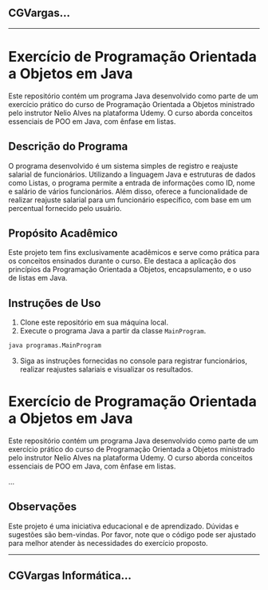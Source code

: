 ## CGVargas...

---

# Exercício de Programação Orientada a Objetos em Java

Este repositório contém um programa Java desenvolvido como parte de um exercício prático do curso de Programação Orientada a Objetos ministrado pelo instrutor Nelio Alves na plataforma Udemy. O curso aborda conceitos essenciais de POO em Java, com ênfase em listas.

## Descrição do Programa

O programa desenvolvido é um sistema simples de registro e reajuste salarial de funcionários. Utilizando a linguagem Java e estruturas de dados como Listas, o programa permite a entrada de informações como ID, nome e salário de vários funcionários. Além disso, oferece a funcionalidade de realizar reajuste salarial para um funcionário específico, com base em um percentual fornecido pelo usuário.

## Propósito Acadêmico

Este projeto tem fins exclusivamente acadêmicos e serve como prática para os conceitos ensinados durante o curso. Ele destaca a aplicação dos princípios da Programação Orientada a Objetos, encapsulamento, e o uso de listas em Java.

## Instruções de Uso

1. Clone este repositório em sua máquina local.
2. Execute o programa Java a partir da classe `MainProgram`.

```bash
java programas.MainProgram
```

3. Siga as instruções fornecidas no console para registrar funcionários, realizar reajustes salariais e visualizar os resultados.

# Exercício de Programação Orientada a Objetos em Java

Este repositório contém um programa Java desenvolvido como parte de um exercício prático do curso de Programação Orientada a Objetos ministrado pelo instrutor Nelio Alves na plataforma Udemy. O curso aborda conceitos essenciais de POO em Java, com ênfase em listas.

...


## Observações

Este projeto é uma iniciativa educacional e de aprendizado. Dúvidas e sugestões são bem-vindas. Por favor, note que o código pode ser ajustado para melhor atender às necessidades do exercício proposto.

---
## CGVargas Informática...
